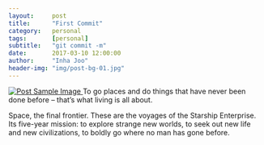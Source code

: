 ```yaml
---
layout:     post
title:      "First Commit"
category:   personal
tags:       [personal]
subtitle:   "git commit -m"
date:       2017-03-10 12:00:00
author:     "Inha Joo"
header-img: "img/post-bg-01.jpg"
---
```

<a href="#">
    <img src="{{ site.baseurl }}/img/post-sample-image.jpg" alt="Post Sample Image">
</a>
<span class="caption text-muted">To go places and do things that have never been done before – that’s what living is all about.</span>

<p>Space, the final frontier. These are the voyages of the Starship Enterprise. Its five-year mission: to explore strange new worlds, to seek out new life and new civilizations, to boldly go where no man has gone before.</p>

